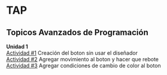 # TAP
## Topicos Avanzados de Programación

**Unidad 1**  
[Actividad #1](./Boton/Program.cs)  Creación del boton sin usar el diseñador  
[Actividad #2](./BotonDinamico/Program.cs) Agregar movimiento al boton y hacer que rebote  
[Actividad #3](./BotonEventos/Program.cs) Agregar condiciones de cambio de color al boton  
